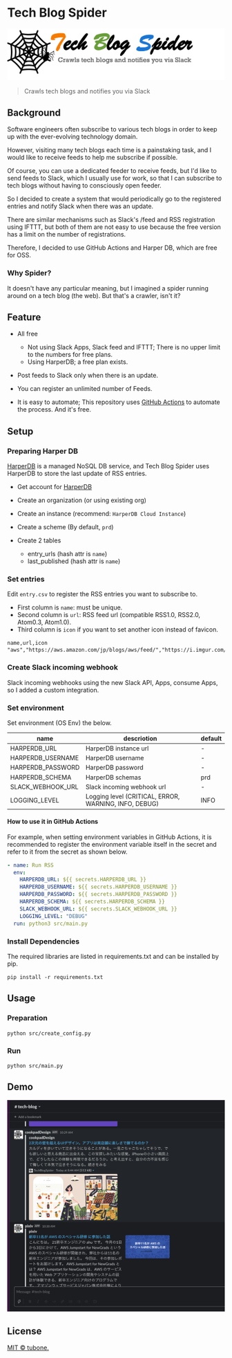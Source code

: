 # Tech Blog Spider

![logo](docs/images/logo.png)

> Crawls tech blogs and notifies you via Slack

## Background

Software engineers often subscribe to various tech blogs in order to keep up with the ever-evolving technology domain.

However, visiting many tech blogs each time is a painstaking task, and I would like to receive feeds to help me subscribe if possible.

Of course, you can use a dedicated feeder to receive feeds, but I'd like to send feeds to Slack, which I usually use for work, so that I can subscribe to tech blogs without having to consciously open feeder.

So I decided to create a system that would periodically go to the registered entries and notify Slack when there was an update.

There are similar mechanisms such as Slack's /feed and RSS registration using IFTTT, but both of them are not easy to use because the free version has a limit on the number of registrations.

Therefore, I decided to use GitHub Actions and Harper DB, which are free for OSS.

### Why Spider?

It doesn't have any particular meaning, but I imagined a spider running around on a tech blog (the web). But that's a crawler, isn't it?

## Feature

- All free
  - Not using Slack Apps, Slack feed and IFTTT; There is no upper limit to the numbers for free plans.
  - Using HarperDB; a free plan exists.

- Post feeds to Slack only when there is an update.

- You can register an unlimited number of Feeds.
  
- It is easy to automate; This repository uses [GitHub Actions](.github/workflows/rss.yml) to automate the process. And it's free.

## Setup

### Preparing Harper DB

[HarperDB](https://harperdb.io/) is a managed NoSQL DB service, and Tech Blog Spider uses HarperDB to store the last update of RSS entries.

- Get account for [HarperDB](https://studio.harperdb.io/sign-up)

- Create an organization (or using existing org)

- Create an instance (recommend: `HarperDB Cloud Instance`)

- Create a scheme (By default, `prd`)

- Create 2 tables
  - entry_urls (hash attr is `name`)
  - last_published (hash attr is `name`)

### Set entries

Edit `entry.csv` to register the RSS entries you want to subscribe to.

- First column is `name`: must be unique.
- Second column is `url`: RSS feed url (compatible RSS1.0, RSS2.0, Atom0.3, Atom1.0).
- Third column is `icon` if you want to set another icon instead of favicon.

```csv
name,url,icon
"aws","https://aws.amazon.com/jp/blogs/aws/feed/","https://i.imgur.com/Z5YLUiS.png"
```

### Create Slack incoming webhook

Slack incoming webhooks using the new Slack API, Apps, consume Apps, so I added a custom integration.

### Set environment

Set environment (OS Env) the below.

| name              | descriotion                                           | default | 
| ----------------- | ----------------------------------------------------- | ------- | 
| HARPERDB_URL      | HarperDB instance url                                 | -       | 
| HARPERDB_USERNAME | HarperDB username                                     | -       | 
| HARPERDB_PASSWORD | HarperDB password                                     | -       | 
| HARPERDB_SCHEMA   | HarperDB schemas                                      | prd     | 
| SLACK_WEBHOOK_URL | Slack incoming webhook url                            | -       | 
| LOGGING_LEVEL     | Logging level (CRITICAL, ERROR, WARNING, INFO, DEBUG) | INFO    |

#### How to use it in GitHub Actions

For example, when setting environment variables in GitHub Actions, it is recommended to register the environment variable itself in the secret and refer to it from the secret as shown below.

```yaml
- name: Run RSS
  env:
    HARPERDB_URL: ${{ secrets.HARPERDB_URL }}
    HARPERDB_USERNAME: ${{ secrets.HARPERDB_USERNAME }}
    HARPERDB_PASSWORD: ${{ secrets.HARPERDB_PASSWORD }}
    HARPERDB_SCHEMA: ${{ secrets.HARPERDB_SCHEMA }}
    SLACK_WEBHOOK_URL: ${{ secrets.SLACK_WEBHOOK_URL }}
    LOGGING_LEVEL: "DEBUG"
  run: python3 src/main.py
```

### Install Dependencies

The required libraries are listed in requirements.txt and can be installed by pip.

```
pip install -r requirements.txt
```

## Usage

### Preparation

```
python src/create_config.py
```

### Run

```
python src/main.py
```

## Demo

![img](docs/images/demo.png)

## License

[MIT © tubone.](LICENSE)